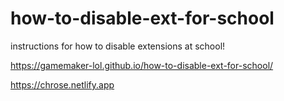 # how-to-disable-ext-for-school
instructions for how to disable extensions at school!

 https://gamemaker-lol.github.io/how-to-disable-ext-for-school/

 https://chrose.netlify.app
